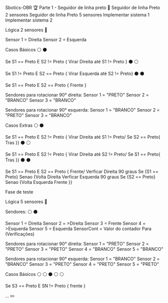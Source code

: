 Sbotics-OBR 🏆
Parte 1 - Seguidor de linha preto 📝
 Seguidor de linha Preto 2 sensores
 Seguidor de linha Preto 5 sensores
 Implementar sistema 1
 Implementar sistema 2



Lógica 2 sensores 🎏



Sensor 1 = Direita
Sensor 2 = Esquerda



Casos Básicos
⚪ ⚫

Se S1 == Preto E S2 != Preto { Virar Direita até S1 != Preto }
⚫ ⚪

Se S1 != Preto E S2 == Preto { Virar Esquerda até S2 != Preto}
⚫ ⚫

Se S1 == Preto E S2 == Preto { Frente }



Sendores para rotacionar 90° direita:
Sensor 1 = "PRETO"
Sensor 2 = "BRANCO"
Sensor 3 = "BRANCO"



Sendores para rotacionar 90° esquerda:
Sensor 1 = "BRANCO"
Sensor 2 = "PRETO"
Sensor 3 = "BRANCO"



Casos Extras
⚪ ⚫

Se S1 == Preto E S2 != Preto { Virar Direita até S1 != Preto/ Se S2 == Preto{ Tras }}
⚫ ⚪

Se S1 == Preto E S2 != Preto { Virar Direita até S2 != Preto/ Se S1 == Preto{ Tras }}
⚫ ⚫

Se S1 == Preto E S2 == Preto { Frente/ Verficar Direita 90 graus Se {S1 == Preto} Senao {Volta Direita Verficar Esquerda 90 graus Se {S2 == Preto} Senao {Volta Esquerda Frente }}



Fase de teste



Lógica 5 sensores 🎏



Sendores:
⚪ ⚫

Sensor 1 = Direita
Sensor 2 = >Direita
Sensor 3 = Frente
Sensor 4 = >Esquerda
Sensor 5 = Esquerda
SensorCont = Valor do contador Para (Verificações)



Sendores para rotacionar 90° direita:
Sensor 1 = "PRETO"
Sensor 2 = "PRETO"
Sensor 3 = "PRETO"
Sensor 4 = "BRANCO"
Sensor 5 = "BRANCO"



Sendores para rotacionar 90° esquerda:
Sensor 1 = "BRANCO"
Sensor 2 = "BRANCO"
Sensor 3 = "PRETO"
Sensor 4 = "PRETO"
Sensor 5 = "PRETO"



Casos Básicos
⚪ ⚪ ⚫ ⚪ ⚪

Se S3 == Preto E SN != Preto { frente }



... ✏️
